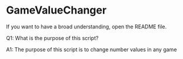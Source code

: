 # GameValueChanger
If you want to have a broad understanding, open the README file.

Q1: What is the purpose of this script?

A1: The purpose of this script is to change number values ​​in any game
